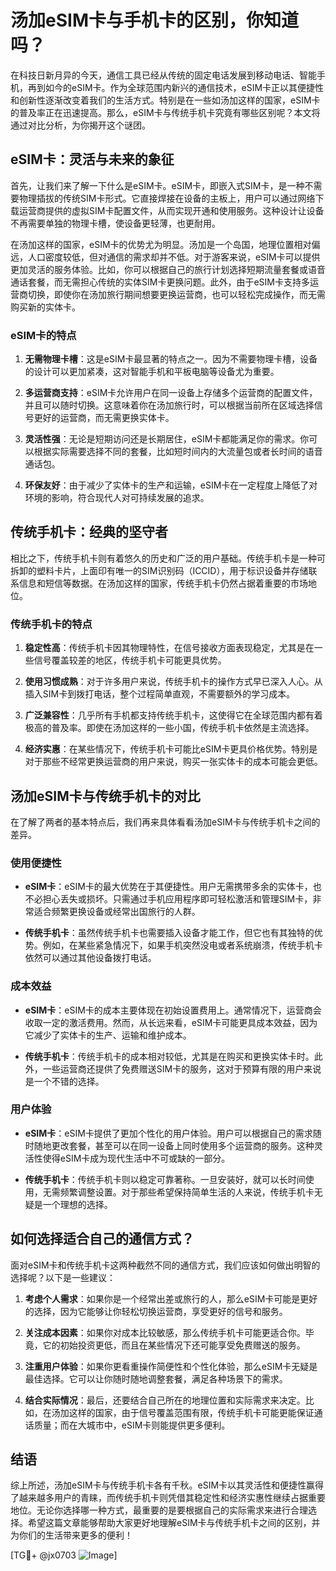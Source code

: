 # 汤加eSIM卡与手机卡的区别，你知道吗？

在科技日新月异的今天，通信工具已经从传统的固定电话发展到移动电话、智能手机，再到如今的eSIM卡。作为全球范围内新兴的通信技术，eSIM卡正以其便捷性和创新性逐渐改变着我们的生活方式。特别是在一些如汤加这样的国家，eSIM卡的普及率正在迅速提高。那么，eSIM卡与传统手机卡究竟有哪些区别呢？本文将通过对比分析，为你揭开这个谜团。

## eSIM卡：灵活与未来的象征

首先，让我们来了解一下什么是eSIM卡。eSIM卡，即嵌入式SIM卡，是一种不需要物理插拔的传统SIM卡形式。它直接焊接在设备的主板上，用户可以通过网络下载运营商提供的虚拟SIM卡配置文件，从而实现开通和使用服务。这种设计让设备不再需要单独的物理卡槽，使设备更轻薄，也更耐用。

在汤加这样的国家，eSIM卡的优势尤为明显。汤加是一个岛国，地理位置相对偏远，人口密度较低，但对通信的需求却并不低。对于游客来说，eSIM卡可以提供更加灵活的服务体验。比如，你可以根据自己的旅行计划选择短期流量套餐或语音通话套餐，而无需担心传统的实体SIM卡更换问题。此外，由于eSIM卡支持多运营商切换，即使你在汤加旅行期间想要更换运营商，也可以轻松完成操作，而无需购买新的实体卡。

### eSIM卡的特点

1. **无需物理卡槽**：这是eSIM卡最显著的特点之一。因为不需要物理卡槽，设备的设计可以更加紧凑，这对智能手机和平板电脑等设备尤为重要。
   
2. **多运营商支持**：eSIM卡允许用户在同一设备上存储多个运营商的配置文件，并且可以随时切换。这意味着你在汤加旅行时，可以根据当前所在区域选择信号更好的运营商，而无需更换实体卡。

3. **灵活性强**：无论是短期访问还是长期居住，eSIM卡都能满足你的需求。你可以根据实际需要选择不同的套餐，比如短时间内的大流量包或者长时间的语音通话包。

4. **环保友好**：由于减少了实体卡的生产和运输，eSIM卡在一定程度上降低了对环境的影响，符合现代人对可持续发展的追求。

## 传统手机卡：经典的坚守者

相比之下，传统手机卡则有着悠久的历史和广泛的用户基础。传统手机卡是一种可拆卸的塑料卡片，上面印有唯一的SIM识别码（ICCID），用于标识设备并存储联系信息和短信等数据。在汤加这样的国家，传统手机卡仍然占据着重要的市场地位。

### 传统手机卡的特点

1. **稳定性高**：传统手机卡因其物理特性，在信号接收方面表现稳定，尤其是在一些信号覆盖较差的地区，传统手机卡可能更具优势。

2. **使用习惯成熟**：对于许多用户来说，传统手机卡的操作方式早已深入人心。从插入SIM卡到拨打电话，整个过程简单直观，不需要额外的学习成本。

3. **广泛兼容性**：几乎所有手机都支持传统手机卡，这使得它在全球范围内都有着极高的普及率。即使在汤加这样的一些小国，传统手机卡依然是主流选择。

4. **经济实惠**：在某些情况下，传统手机卡可能比eSIM卡更具价格优势。特别是对于那些不经常更换运营商的用户来说，购买一张实体卡的成本可能会更低。

## 汤加eSIM卡与传统手机卡的对比

在了解了两者的基本特点后，我们再来具体看看汤加eSIM卡与传统手机卡之间的差异。

### 使用便捷性

- **eSIM卡**：eSIM卡的最大优势在于其便捷性。用户无需携带多余的实体卡，也不必担心丢失或损坏。只需通过手机应用程序即可轻松激活和管理SIM卡，非常适合频繁更换设备或经常出国旅行的人群。
  
- **传统手机卡**：虽然传统手机卡也需要插入设备才能工作，但它也有其独特的优势。例如，在某些紧急情况下，如果手机突然没电或者系统崩溃，传统手机卡依然可以通过其他设备拨打电话。

### 成本效益

- **eSIM卡**：eSIM卡的成本主要体现在初始设置费用上。通常情况下，运营商会收取一定的激活费用。然而，从长远来看，eSIM卡可能更具成本效益，因为它减少了实体卡的生产、运输和维护成本。

- **传统手机卡**：传统手机卡的成本相对较低，尤其是在购买和更换实体卡时。此外，一些运营商还提供了免费赠送SIM卡的服务，这对于预算有限的用户来说是一个不错的选择。

### 用户体验

- **eSIM卡**：eSIM卡提供了更加个性化的用户体验。用户可以根据自己的需求随时随地更改套餐，甚至可以在同一设备上同时使用多个运营商的服务。这种灵活性使得eSIM卡成为现代生活中不可或缺的一部分。

- **传统手机卡**：传统手机卡则以稳定可靠著称。一旦安装好，就可以长时间使用，无需频繁调整设置。对于那些希望保持简单生活的人来说，传统手机卡无疑是一个理想的选择。

## 如何选择适合自己的通信方式？

面对eSIM卡和传统手机卡这两种截然不同的通信方式，我们应该如何做出明智的选择呢？以下是一些建议：

1. **考虑个人需求**：如果你是一个经常出差或旅行的人，那么eSIM卡可能是更好的选择，因为它能够让你轻松切换运营商，享受更好的信号和服务。

2. **关注成本因素**：如果你对成本比较敏感，那么传统手机卡可能更适合你。毕竟，它的初始投资更低，而且在某些情况下还可能享受免费赠送的服务。

3. **注重用户体验**：如果你更看重操作简便性和个性化体验，那么eSIM卡无疑是最佳选择。它可以让你随时随地调整套餐，满足各种场景下的需求。

4. **结合实际情况**：最后，还要结合自己所在的地理位置和实际需求来决定。比如，在汤加这样的国家，由于信号覆盖范围有限，传统手机卡可能更能保证通话质量；而在大城市中，eSIM卡则能提供更多便利。

## 结语

综上所述，汤加eSIM卡与传统手机卡各有千秋。eSIM卡以其灵活性和便捷性赢得了越来越多用户的青睐，而传统手机卡则凭借其稳定性和经济实惠性继续占据重要地位。无论你选择哪一种方式，最重要的是要根据自己的实际需求来进行合理选择。希望这篇文章能够帮助大家更好地理解eSIM卡与传统手机卡之间的区别，并为你们的生活带来更多的便利！

[TG💪+ @jx0703 ![Image](https://github.com/user-attachments/assets/dbca1d08-cadb-493c-b0ec-ad6f7a83f270)]